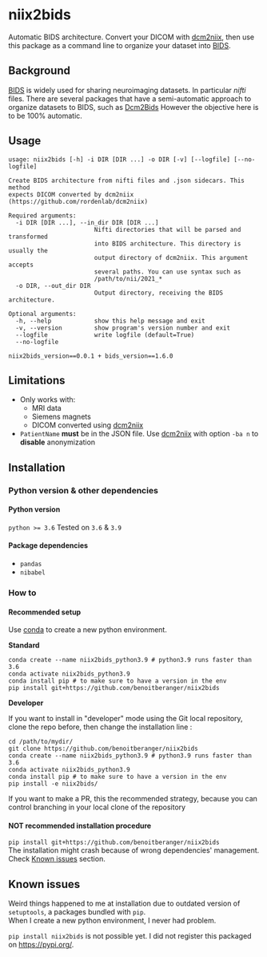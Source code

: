 # niix2bids


Automatic BIDS architecture. Convert your DICOM with [dcm2niix](https://github.com/rordenlab/dcm2niix), 
then use this package as a command line to organize your dataset into [BIDS](https://bids.neuroimaging.io/).

## Background

[BIDS](https://bids.neuroimaging.io/) is widely used for sharing neuroimaging datasets. In particular *nifti* files.
There are several packages that have a semi-automatic approach to organize datasets to BIDS, such as [Dcm2Bids](https://github.com/UNFmontreal/Dcm2Bids)
However the objective here is to be 100% automatic.


## Usage

```
usage: niix2bids [-h] -i DIR [DIR ...] -o DIR [-v] [--logfile] [--no-logfile]

Create BIDS architecture from nifti files and .json sidecars. This method
expects DICOM converted by dcm2niix (https://github.com/rordenlab/dcm2niix)

Required arguments:
  -i DIR [DIR ...], --in_dir DIR [DIR ...]
                        Nifti directories that will be parsed and transformed
                        into BIDS architecture. This directory is usually the
                        output directory of dcm2niix. This argument accepts
                        several paths. You can use syntax such as
                        /path/to/nii/2021_*
  -o DIR, --out_dir DIR
                        Output directory, receiving the BIDS architecture.

Optional arguments:
  -h, --help            show this help message and exit
  -v, --version         show program's version number and exit
  --logfile             write logfile (default=True)
  --no-logfile

niix2bids_version==0.0.1 + bids_version==1.6.0
```

## Limitations

- Only works with:
  - MRI data
  - Siemens magnets
  - DICOM converted using [dcm2niix](https://github.com/rordenlab/dcm2niix)
- `PatientName` **must** be in the JSON file. Use [dcm2niix](https://github.com/rordenlab/dcm2niix) with option `-ba n` to **disable** anonymization


## Installation

### Python version & other dependencies 

#### Python version

`python >= 3.6` Tested on `3.6` & `3.9`

#### Package dependencies
- `pandas`
- `nibabel`


### How to

#### Recommended setup

Use [conda](https://docs.conda.io/en/latest/miniconda.html) to create a new python environment.

**Standard**

```
conda create --name niix2bids_python3.9 # python3.9 runs faster than 3.6
conda activate niix2bids_python3.9
conda install pip # to make sure to have a version in the env
pip install git+https://github.com/benoitberanger/niix2bids
```

**Developer**

If you want to install in "developer" mode using the Git local repository, clone the repo before, then change the installation line :

```
cd /path/to/mydir/
git clone https://github.com/benoitberanger/niix2bids
conda create --name niix2bids_python3.9 # python3.9 runs faster than 3.6
conda activate niix2bids_python3.9
conda install pip # to make sure to have a version in the env
pip install -e niix2bids/
```

If you want to make a PR, this the recommended strategy, because you can control branching in your local clone of the repository


#### **NOT** recommended installation procedure

`pip install git+https://github.com/benoitberanger/niix2bids`  
The installation might crash because of wrong dependencies' management. Check [Known issues](https://github.com/benoitberanger/niix2bids#known-issues) section.

## Known issues

Weird things happened to me at installation due to outdated version of `setuptools`, a packages bundled with `pip`.  
When I create a new python environment, I never had problem.

`pip install niix2bids` is not possible yet. I did not register this packaged on https://pypi.org/.

